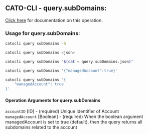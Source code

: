 
## CATO-CLI - query.subDomains:
[Click here](https://api.catonetworks.com/documentation/#query-query.subDomains) for documentation on this operation.

### Usage for query.subDomains:

```bash
catocli query subDomains -h

catocli query subDomains <json>

catocli query subDomains "$(cat < query.subDomains.json)"

catocli query subDomains '{"managedAccount":true}'

catocli query subDomains '{
    "managedAccount": true
}'
```

#### Operation Arguments for query.subDomains ####

`accountID` [ID] - (required) Unique Identifier of Account    
`managedAccount` [Boolean] - (required) When the boolean argument managedAccount is set to true (default), then the query returns all subdomains related to the account    
